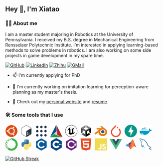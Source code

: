 ## Hey 👋, I'm Xiatao

### 👨‍💻 About me
I am a master student majoring in Robotics at the University of Pennsylvania. I received my B.S. degree in Mechanical Engineering from Rensselaer Polytechnic Institute. I'm interested in applying learning-based methods to solve problems in robotics. I am also working on some side projects in game development in my spare time. 

[![GitHub](https://img.shields.io/badge/GitHub-grey?logo=github)](https://github.com/M4D-SC1ENTIST)
[![LinkedIn](https://img.shields.io/badge/LinkedIn-blue?logo=linkedin)](https://www.linkedin.com/in/xiatao-sun-77646b14b/)
[![Zhihu](https://img.shields.io/badge/知乎-white?logo=zhihu)](https://www.zhihu.com/people/sun-xia-tao)
[![GMail](https://img.shields.io/badge/Gmail-white?logo=gmail)](sunxiatao@gmail.com)

- 📫 I'm currently applying for PhD

- 📝 I'm currently working on imitation learning for perception-aware planning as my master's thesis.

- 📙 Check out my [personal website](https://sunxiatao.me/) and [resume](https://sunxiatao.me/resume.pdf). 

### :hammer_and_wrench: Some tools that I use 
<div>
  <img src="https://github.com/devicons/devicon/blob/develop/icons/ubuntu/ubuntu-plain.svg" title="Ubuntu" alt="Ubuntu" width="40" height="40" />&nbsp;
  <img src="https://github.com/devicons/devicon/blob/develop/icons/bash/bash-plain.svg" title="Bash" alt="Bash" width="40" height="40" />&nbsp;
  <img src="https://github.com/devicons/devicon/blob/develop/icons/ros/ros-original.svg" title="ROS" alt="ROS" width="40" height="40" />&nbsp;
  <img src="https://github.com/devicons/devicon/blob/develop/icons/cmake/cmake-original.svg" title="CMake" alt="CMake" width="40" height="40" />&nbsp;
  <img src="https://github.com/devicons/devicon/blob/develop/icons/unrealengine/unrealengine-original.svg" title="UE" alt="UE" width="40" height="40"/>&nbsp;
  <img src="https://github.com/devicons/devicon/blob/develop/icons/unity/unity-original.svg" title="Unity" alt="Unity" width="40" height="40"/>&nbsp;
  <img src="https://github.com/devicons/devicon/blob/develop/icons/blender/blender-original.svg" title="Blender" alt="Blender" width="40" height="40"/>&nbsp;
  <img src="https://github.com/devicons/devicon/blob/develop/icons/pytorch/pytorch-original.svg" title="PyTorch" alt="PyTorch" width="40" height="40"/>&nbsp; 
  <img src="https://github.com/devicons/devicon/blob/develop/icons/fastapi/fastapi-plain.svg" title="FastAPI" alt="FastAPI" width="40" height="40"/>&nbsp; 
  <img src="https://github.com/devicons/devicon/blob/develop/icons/docker/docker-plain.svg" title="Docker" alt="Docker" width="40" height="40"/>&nbsp;
  <img src="https://github.com/devicons/devicon/blob/develop/icons/anaconda/anaconda-original.svg" title="Conda" alt="Conda" width="40" height="40"/>&nbsp; 
  <img src="https://github.com/devicons/devicon/blob/develop/icons/python/python-original.svg" title="Python" alt="Python" width="40" height="40"/>&nbsp;
  <img src="https://github.com/devicons/devicon/blob/develop/icons/c/c-plain.svg" title="C" alt="C" width="40" height="40"/>&nbsp;
  <img src="https://github.com/devicons/devicon/blob/develop/icons/cplusplus/cplusplus-plain.svg" title="Cpp" alt="Cpp" width="40" height="40"/>&nbsp;
  <img src="https://github.com/devicons/devicon/blob/develop/icons/csharp/csharp-plain.svg" title="CSharp" alt="CSharp" width="40" height="40"/>&nbsp;
  <img src="https://github.com/devicons/devicon/blob/develop/icons/html5/html5-plain.svg" title="HTML5" alt="HTML5" width="40" height="40"/>&nbsp;
  <img src="https://github.com/devicons/devicon/blob/develop/icons/javascript/javascript-plain.svg" title="JS" alt="JS" width="40" height="40"/>&nbsp;
  <img src="https://github.com/devicons/devicon/blob/develop/icons/vuejs/vuejs-original.svg" title="Vue" alt="Vue" width="40" height="40"/>&nbsp;
  <img src="https://github.com/devicons/devicon/blob/develop/icons/matlab/matlab-original.svg" title="MATLAB" alt="MATLAB" width="40" height="40"/>&nbsp;
  <img src="https://github.com/devicons/devicon/blob/develop/icons/mysql/mysql-plain.svg" title="MySQL" alt="MySQL" width="40" height="40"/>&nbsp;
</div>


[![GitHub Streak](http://github-readme-streak-stats.herokuapp.com?user=M4D-SC1ENTIST&theme=dark)](https://git.io/streak-stats)
<!-- http://github-readme-streak-stats.herokuapp.com/demo/ >


<!--
**M4D-SC1ENTIST/M4D-SC1ENTIST** is a ✨ _special_ ✨ repository because its `README.md` (this file) appears on your GitHub profile.

Here are some ideas to get you started:

- 🔭 I’m currently working on ...
- 🌱 I’m currently learning ...
- 👯 I’m looking to collaborate on ...
- 🤔 I’m looking for help with ...
- 💬 Ask me about ...
- 📫 How to reach me: ...
- 😄 Pronouns: ...
- ⚡ Fun fact: ...
-->
